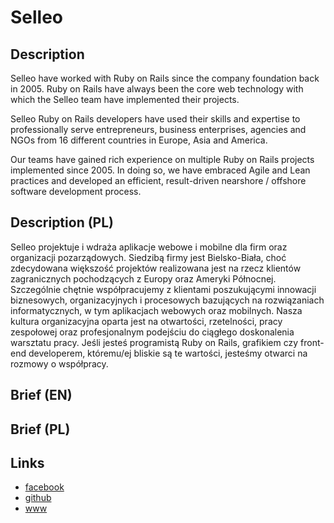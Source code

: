 Selleo
======


Description
-----------
Selleo have worked with Ruby on Rails since the company foundation back in 2005. Ruby on Rails have always been the core web technology with which the Selleo team have implemented their projects.

Selleo Ruby on Rails developers have used their skills and expertise to professionally serve entrepreneurs, business enterprises, agencies and NGOs from 16 different countries in Europe, Asia and America.

Our teams have gained rich experience on multiple Ruby on Rails projects implemented since 2005. In doing so, we have embraced Agile and Lean practices and developed an efficient, result-driven nearshore / offshore software development process.


Description (PL)
----------------
Selleo projektuje i wdraża aplikacje webowe i mobilne dla firm oraz organizacji pozarządowych. Siedzibą firmy jest Bielsko-Biała, choć zdecydowana większość projektów realizowana jest na rzecz klientów zagranicznych pochodzących z Europy oraz Ameryki Północnej. Szczególnie chętnie współpracujemy z klientami poszukującymi innowacji biznesowych, organizacyjnych i procesowych bazujących na rozwiązaniach informatycznych, w tym aplikacjach webowych oraz mobilnych. Nasza kultura organizacyjna oparta jest na otwartości, rzetelności, pracy zespołowej oraz profesjonalnym podejściu do ciągłego doskonalenia warsztatu pracy. Jeśli jesteś programistą Ruby on Rails, grafikiem czy front-end developerem, któremu/ej bliskie są te wartości, jesteśmy otwarci na rozmowy o współpracy.


Brief (EN)
----------


Brief (PL)
----------


Links
-----
- [facebook](https://www.facebook.com/Selleo.Web.Mobile.Developers)
- [github](https://github.com/selleo)
- [www](http://selleo.com/)
